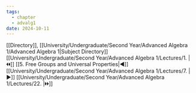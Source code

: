 ```yaml
---
tags:
  - chapter
  - advalg1
date: 2024-10-11
---
```

[[Directory]], [[University/Undergraduate/Second Year/Advanced Algebra 1/Advanced Algebra 1|Subject Directory]]
[[University/Undergraduate/Second Year/Advanced Algebra 1/Lectures/1. |🞀🞀]] [[5. Free Groups and Universal Properties|◀]] [[University/Undergraduate/Second Year/Advanced Algebra 1/Lectures/7. |▶]] [[University/Undergraduate/Second Year/Advanced Algebra 1/Lectures/22. |🞂🞂]]
# 
## 
### 
